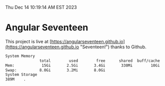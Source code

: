 Thu Dec 14 10:19:14 AM EST 2023

# Angular Seventeen


This project is live at [https://angularseventeen.github.io](https://angularseventeen.github.io "Seventeen!") thanks to Github.

```bash
System Memory
               total        used        free      shared  buff/cache   available
Mem:            15Gi       2.5Gi       3.4Gi       330Mi        10Gi        12Gi
Swap:          8.0Gi       3.2Mi       8.0Gi
System Storage
389M	.
```
